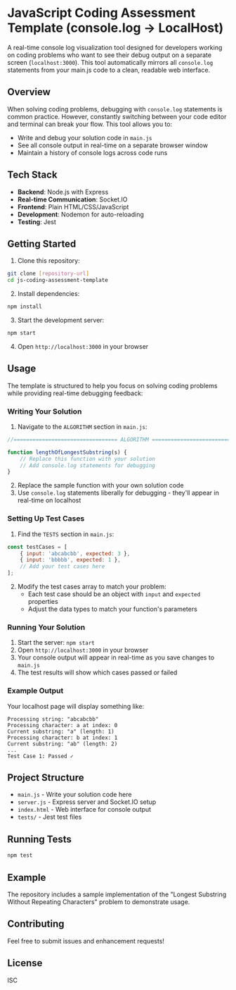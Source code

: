 # JavaScript Coding Assessment Template (console.log → LocalHost)

A real-time console log visualization tool designed for developers working on coding problems who want to see their debug output on a separate screen (`localhost:3000`). This tool automatically mirrors all `console.log` statements from your main.js code to a clean, readable web interface.

## Overview

When solving coding problems, debugging with `console.log` statements is common practice. However, constantly switching between your code editor and terminal can break your flow. This tool allows you to:

- Write and debug your solution code in `main.js`
- See all console output in real-time on a separate browser window
- Maintain a history of console logs across code runs

## Tech Stack

- **Backend**: Node.js with Express
- **Real-time Communication**: Socket.IO
- **Frontend**: Plain HTML/CSS/JavaScript
- **Development**: Nodemon for auto-reloading
- **Testing**: Jest

## Getting Started

1. Clone this repository:
```bash
git clone [repository-url]
cd js-coding-assessment-template
```

2. Install dependencies:
```bash
npm install
```

3. Start the development server:
```bash
npm start
```

4. Open `http://localhost:3000` in your browser

## Usage

The template is structured to help you focus on solving coding problems while providing real-time debugging feedback:

### Writing Your Solution

1. Navigate to the `ALGORITHM` section in `main.js`:
```javascript
//================================= ALGORITHM =================================//

function lengthOfLongestSubstring(s) {
    // Replace this function with your solution
    // Add console.log statements for debugging
}
```

2. Replace the sample function with your own solution code
3. Use `console.log` statements liberally for debugging - they'll appear in real-time on localhost

### Setting Up Test Cases

1. Find the `TESTS` section in `main.js`:
```javascript
const testCases = [
    { input: 'abcabcbb', expected: 3 },
    { input: 'bbbbb', expected: 1 },
    // Add your test cases here
];
```

2. Modify the test cases array to match your problem:
   - Each test case should be an object with `input` and `expected` properties
   - Adjust the data types to match your function's parameters

### Running Your Solution

1. Start the server: `npm start`
2. Open `http://localhost:3000` in your browser
3. Your console output will appear in real-time as you save changes to `main.js`
4. The test results will show which cases passed or failed

### Example Output

Your localhost page will display something like:
```
Processing string: "abcabcbb"
Processing character: a at index: 0
Current substring: "a" (length: 1)
Processing character: b at index: 1
Current substring: "ab" (length: 2)
...
Test Case 1: Passed ✓
```

## Project Structure

- `main.js` - Write your solution code here
- `server.js` - Express server and Socket.IO setup
- `index.html` - Web interface for console output
- `tests/` - Jest test files

## Running Tests

```bash
npm test
```

## Example

The repository includes a sample implementation of the "Longest Substring Without Repeating Characters" problem to demonstrate usage.

## Contributing

Feel free to submit issues and enhancement requests!

## License

ISC
